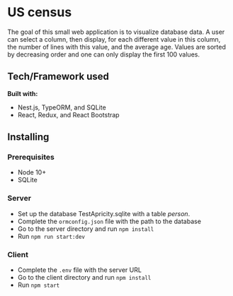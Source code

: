 # US census

The goal of this small web application is to visualize database data. A user can select a column, then display, for each different value in this column, the number of lines with this value, and the average age. Values are sorted by decreasing order and one can only display the first 100 values.

## Tech/Framework used

**Built with:**
- Nest.js, TypeORM, and SQLite
- React, Redux, and React Bootstrap

## Installing

### Prerequisites
- Node 10+
- SQLite

### Server
- Set up the database TestApricity.sqlite with a table *person*.
- Complete the `ormconfig.json` file with the path to the database
- Go to the server directory and run `npm install`
- Run `npm run start:dev`

### Client
- Complete the `.env` file with the server URL
- Go to the client directory and run `npm install`
- Run `npm start`